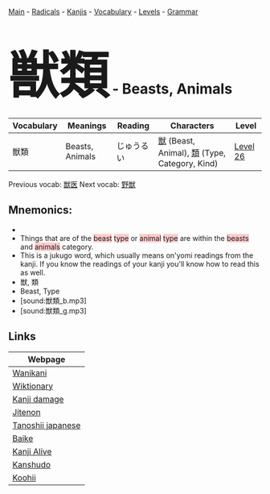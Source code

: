 <style> bigfont {font-size: 100px}</style>
[Main](../README.md) -
[Radicals](../radicals.md) -
[Kanjis](../kanjis.md) -
[Vocabulary](../vocabulary.md) -
[Levels](../levels.md) -
[Grammar](../grammar.md)
# <bigfont> 獣類</bigfont> - Beasts, Animals 

| Vocabulary | Meanings | Reading | Characters | Level |
| --- | --- | --- | --- | --- |
| 獣類 | Beasts, Animals | じゅうるい |  [獣](../kanjis/獣.md) (Beast, Animal), [類](../kanjis/類.md) (Type, Category, Kind) | [Level 26](../levels/wk_level26.md) |

Previous vocab: [獣医](獣医.md) Next vocab: [野獣](野獣.md) 

## Mnemonics:

* 
* Things that are of the <span style="background-color:#ffcccb"> beast</span> <span style="background-color:#ffcccb"> type</span> or <span style="background-color:#ffcccb"> animal</span> <span style="background-color:#ffcccb"> type</span> are within the <span style="background-color:#ffcccb"> beasts</span> and <span style="background-color:#ffcccb"> animals</span> category.
* This is a jukugo word, which usually means on'yomi readings from the kanji. If you know the readings of your kanji you'll know how to read this as well.
* 獣, 類
* Beast, Type
* [sound:獣類_b.mp3]
* [sound:獣類_g.mp3]


## Links 

| Webpage |
| --- |
| [Wanikani          ](https://www.wanikani.com/kanji/獣類) |
| [Wiktionary        ](https://en.wiktionary.org/wiki/獣類) |
| [Kanji damage      ](http://www.kanjidamage.com/kanji/search?utf8=✓&q=獣類) |
| [Jitenon           ](https://jitenon.com/kanji/獣類) |
| [Tanoshii japanese ](https://www.tanoshiijapanese.com/dictionary/kanji.cfm?k=獣類) |
| [Baike             ](https://baike.baidu.com/item/獣類) |
| [Kanji Alive       ](https://app.kanjialive.com/獣類) |
| [Kanshudo          ](https://www.kanshudo.com/searchmn?q=獣類) |
| [Koohii            ](https://kanji.koohii.com/study/kanji/獣類) |
